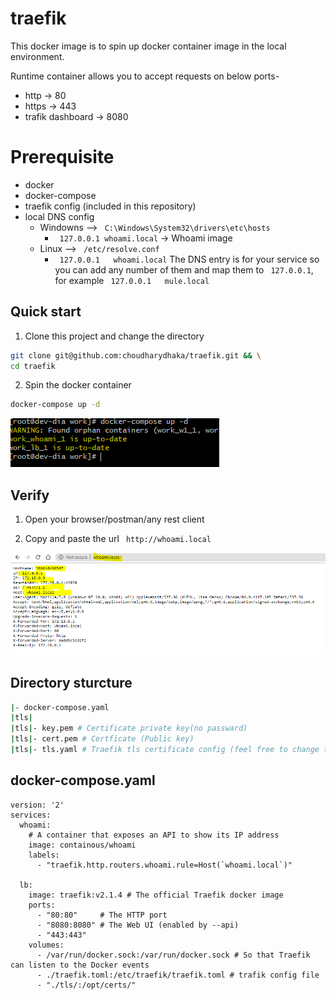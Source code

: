 # traefik
This docker image is to spin up docker container image in the local environment.

Runtime container allows you to accept requests on below ports-
- http -> 80
- https -> 443
- trafik dashboard -> 8080

# Prerequisite
- docker
- docker-compose
- traefik config (included in this repository)
- local DNS config
    - Windowns --> ``` C:\Windows\System32\drivers\etc\hosts```
        -  ``` 127.0.0.1 whoami.local``` -> Whoami image
    - Linux --> ``` /etc/resolve.conf``` 
        - ``` 127.0.0.1   whoami.local```
    The DNS entry is for your service so you can add any number of them and map them to ``` 127.0.0.1```, for example ``` 127.0.0.1   mule.local```

## Quick start

1. Clone this project and change the directory
```sh 
git clone git@github.com:choudharydhaka/traefik.git && \
cd traefik
```
2. Spin the docker container
```sh
docker-compose up -d

```

![](.attachments/up-d.PNG)

## Verify

1. Open your browser/postman/any rest client

2. Copy and paste the url ``` http://whoami.local```

![](.attachments/whoami.PNG)

## Directory sturcture
```sh
|- docker-compose.yaml
|tls|
|tls|- key.pem # Certificate private key(no passward)
|tls|- cert.pem # Certficate (Public key)
|tls|- tls.yaml # Traefik tls certificate config (feel free to change the certs and use your own)
```
## docker-compose.yaml
```
version: '2'
services:
  whoami:
    # A container that exposes an API to show its IP address
    image: containous/whoami
    labels:
      - "traefik.http.routers.whoami.rule=Host(`whoami.local`)"

  lb:
    image: traefik:v2.1.4 # The official Traefik docker image
    ports:
      - "80:80"     # The HTTP port
      - "8080:8080" # The Web UI (enabled by --api)
      - "443:443"
    volumes:
      - /var/run/docker.sock:/var/run/docker.sock # So that Traefik can listen to the Docker events
      - ./traefik.toml:/etc/traefik/traefik.toml # trafik config file
      - "./tls/:/opt/certs/"

```

